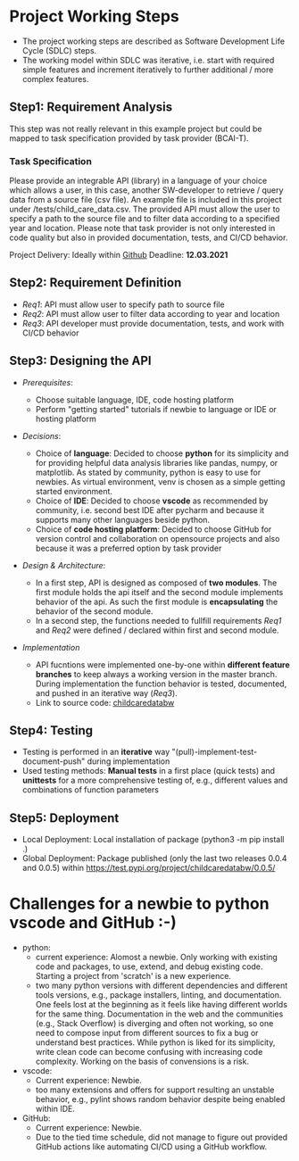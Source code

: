 # Project Working Steps
- The project working steps are described as Software Development Life Cycle (SDLC) steps.
- The working model within SDLC was iterative, i.e. start with required simple features and increment iteratively to further additional / more  complex features.

## Step1: Requirement Analysis
This step was not really relevant in this example project but could be mapped to task specification provided by task provider (BCAI-T). 

### Task Specification
Please provide an integrable API (library) in a language of your choice which allows a user, in this case, another SW-developer to retrieve / query data from a source file (csv file). An example file is included in this project under /tests/child_care_data.csv. The provided API must allow the user to specify a path to the source file and to filter data according to a specified year and location. Please note that task provider is not only interested in code quality but also in provided documentation, tests, and CI/CD behavior. 

Project Delivery: Ideally within [Github](https://github.com/)
Deadline: **12.03.2021**

## Step2: Requirement Definition
- *Req1*: API must allow user to specify path to source file
- *Req2*: API must allow user to filter data according to year and location
- *Req3*: API developer must provide documentation, tests, and work with CI/CD behavior

## Step3: Designing the API
- *Prerequisites*: 
    - Choose suitable language, IDE, code hosting platform
    - Perform "getting started" tutorials if newbie to language or IDE or hosting platform 

- *Decisions*:
    - Choice of **language**: Decided to choose **python** for its simplicity and for providing helpful data analysis libraries like pandas, numpy, or matplotlib. As stated by community, python is easy to use for newbies. As virtual environment, venv is chosen as a simple getting started environment. 
    - Choice of **IDE**: Decided to choose **vscode** as recommended by community, i.e. second best IDE after pycharm and because it supports many other languages beside python.
    - Choice of **code hosting platform**: Decided to choose GitHub for version control and collaboration on opensource projects and also because it was a preferred option by task provider

- *Design & Architecture*:
    - In a first step, API is designed as composed of **two modules**. The first module holds the api itself and the second module implements behavior of the api. As such the first module is **encapsulating** the behavior of the second module. 
    - In a second step, the functions needed to fullfill requirements *Req1* and *Req2* were defined / declared within first and second module.

- *Implementation*
    - API fucntions were implemented one-by-one within **different feature branches** to keep always a working version in the master branch. During implementation the function behavior is tested, documented, and pushed in an iterative way (*Req3*). 
    - Link to source code: [childcaredatabw](https://github.com/hboukricha/Child_Care_Data)

## Step4: Testing
- Testing is performed in an **iterative** way "(pull)-implement-test-document-push" during implementation
- Used testing methods: **Manual tests** in a first place (quick tests) and **unittests** for a more comprehensive testing of, e.g., different values and combinations of function parameters  

## Step5: Deployment
- Local Deployment: Local installation of package (python3 -m pip install .)
- Global Deployment: Package published (only the last two releases 0.0.4 and 0.0.5) within https://test.pypi.org/project/childcaredatabw/0.0.5/

# Challenges for a newbie to python vscode and GitHub :-)
- python: 
    - current experience: Alomost a newbie. Only working with existing code and packages, to use, extend, and debug existing code. Starting a project from 'scratch' is a new experience.
    - two many python versions with different dependencies and different tools versions, e.g., package installers, linting, and documentation. One feels lost at the beginning as it feels like having different worlds for the same thing. Documentation in the web and the communities (e.g., Stack Overflow) is diverging and often not working, so one need to compose input from different sources to fix a bug or understand best practices. While python is liked for its simplicity, write clean code can become confusing with increasing code complexity. Working on the basis of convensions is a risk. 
- vscode: 
    - Current experience: Newbie.
    - too many extensions and offers for support resulting an unstable behavior, e.g., pylint shows random behavior despite being enabled within IDE. 
- GitHub:
    - Current experience: Newbie.
    - Due to the tied time schedule, did not manage to figure out provided GitHub actions like automating CI/CD using a GitHub workflow.  